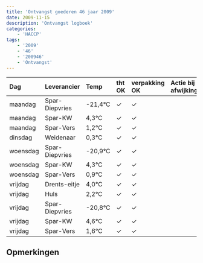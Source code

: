 ```yaml
---
title: 'Ontvangst goederen 46 jaar 2009'
date: 2009-11-15
description: 'Ontvangst logboek'
categories:
    - 'HACCP'
tags:
    - '2009'
    - '46'
    - '200946'
    - 'Ontvangst'
---
```

| Dag | Leverancier | Temp | tht OK | verpakking OK | Actie bij afwijking | Controle door |
|:---|:---|:---|:---|:---|:---|:---|
| maandag | Spar-Diepvries | -21,4°C | &check; | &check; | | DPater |
| maandag | Spar-KW | 4,3°C | &check; | &check; | | DPater |
| maandag | Spar-Vers | 1,2°C | &check; | &check; | | DPater |
| dinsdag | Weidenaar | 0,3°C | &check; | &check; | | DPater |
| woensdag | Spar-Diepvries | -20,9°C | &check; | &check; | | WPater |
| woensdag | Spar-KW | 4,3°C | &check; | &check; | | WPater |
| woensdag | Spar-Vers | 0,9°C | &check; | &check; | | WPater |
| vrijdag | Drents-eitje | 4,0°C | &check; | &check; | | WPater |
| vrijdag | Huls | 2,2°C | &check; | &check; | | WPater |
| vrijdag | Spar-Diepvries | -20,8°C | &check; | &check; | | WPater |
| vrijdag | Spar-KW | 4,6°C | &check; | &check; | | WPater |
| vrijdag | Spar-Vers | 1,6°C | &check; | &check; | | WPater |

## Opmerkingen


